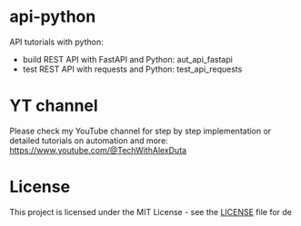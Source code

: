 # api-python
API tutorials with python: 
- build REST API with FastAPI and Python: aut_api_fastapi
- test REST API with requests and Python: test_api_requests

# YT channel
Please check my YouTube channel for step by step implementation or detailed tutorials on automation and more: https://www.youtube.com/@TechWithAlexDuta

# License
This project is licensed under the MIT License - see the [LICENSE](LICENSE) file for de